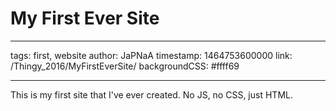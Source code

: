 # My First Ever Site

---

tags: first, website
author: JaPNaA
timestamp: 1464753600000
link: /Thingy_2016/MyFirstEverSite/
backgroundCSS: #ffff69

---

This is my first site that I've ever created. No JS, no CSS, just HTML.
